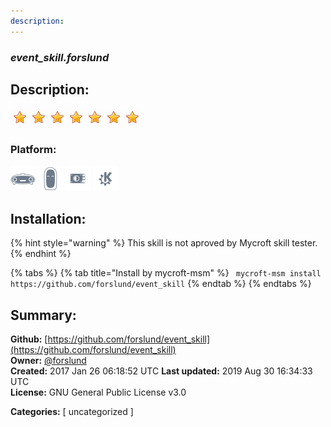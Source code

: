 ```yaml
---
description: 
---
```


### _event_skill.forslund_  
## Description:  
  
  
![](../.gitbook/assets/star.png)![](../.gitbook/assets/star.png)![](../.gitbook/assets/star.png)![](../.gitbook/assets/star.png)![](../.gitbook/assets/star.png)![](../.gitbook/assets/star.png)![](../.gitbook/assets/star.png)  
  
### Platform:  
 ![Mark I](../.gitbook/assets/mark-1-icon.png)  ![Mark II](../.gitbook/assets/mark-2-icon.png)  ![Picroft](../.gitbook/assets/picroft-icon.png)  ![plasmoid](../.gitbook/assets/kde.png)   
## Installation:  
{% hint style="warning" %}
This skill is not aproved by Mycroft skill tester.
{% endhint %}
    
{% tabs %}
{% tab title="Install by mycroft-msm" %}
``` mycroft-msm install https://github.com/forslund/event_skill```
{% endtab %}
  {% endtabs %}
    
## Summary:  
**Github:** [https://github.com/forslund/event_skill](https://github.com/forslund/event_skill)  
**Owner:** [@forslund](https://github.com/forslund)  
**Created:** 2017 Jan 26 06:18:52 UTC  **Last updated:** 2019 Aug 30 16:34:33 UTC  
**License:** GNU General Public License v3.0  
  
**Categories:** [ uncategorized ]   
